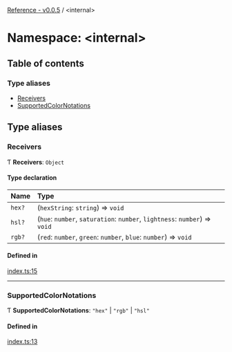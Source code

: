 [Reference - v0.0.5](../README.md) / <internal\>

# Namespace: <internal\>

## Table of contents

### Type aliases

- [Receivers](internal_.md#receivers)
- [SupportedColorNotations](internal_.md#supportedcolornotations)

## Type aliases

### Receivers

Ƭ **Receivers**: `Object`

#### Type declaration

| Name | Type |
| :------ | :------ |
| `hex?` | (`hexString`: `string`) => `void` |
| `hsl?` | (`hue`: `number`, `saturation`: `number`, `lightness`: `number`) => `void` |
| `rgb?` | (`red`: `number`, `green`: `number`, `blue`: `number`) => `void` |

#### Defined in

[index.ts:15](https://github.com/loucadufault/uuid-color/blob/2177a9e/src/index.ts#L15)

___

### SupportedColorNotations

Ƭ **SupportedColorNotations**: ``"hex"`` \| ``"rgb"`` \| ``"hsl"``

#### Defined in

[index.ts:13](https://github.com/loucadufault/uuid-color/blob/2177a9e/src/index.ts#L13)
